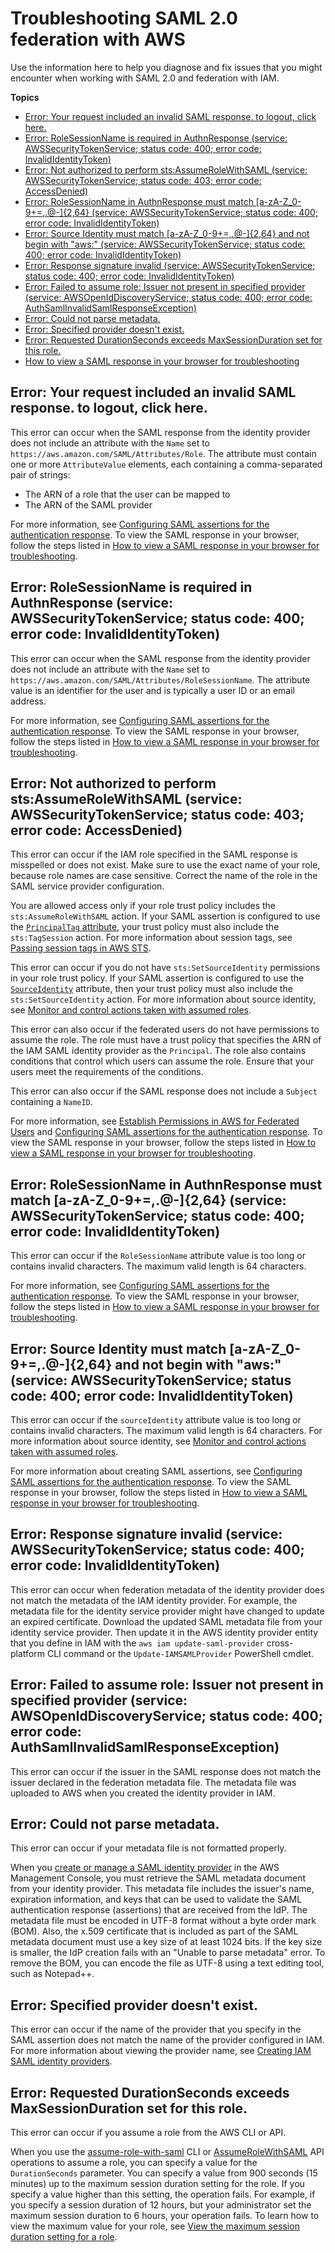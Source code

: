 # Troubleshooting SAML 2\.0 federation with AWS<a name="troubleshoot_saml"></a>

Use the information here to help you diagnose and fix issues that you might encounter when working with SAML 2\.0 and federation with IAM\.

**Topics**
+ [Error: Your request included an invalid SAML response\. to logout, click here\.](#troubleshoot_saml_invalid-response)
+ [Error: RoleSessionName is required in AuthnResponse \(service: AWSSecurityTokenService; status code: 400; error code: InvalidIdentityToken\)](#troubleshoot_saml_missing-rolesessionname)
+ [Error: Not authorized to perform sts:AssumeRoleWithSAML \(service: AWSSecurityTokenService; status code: 403; error code: AccessDenied\)](#troubleshoot_saml_missing-role)
+ [Error: RoleSessionName in AuthnResponse must match \[a\-zA\-Z\_0\-9\+=,\.@\-\]\{2,64\} \(service: AWSSecurityTokenService; status code: 400; error code: InvalidIdentityToken\)](#troubleshoot_saml_invalid-rolesessionname)
+ [Error: Source Identity must match \[a\-zA\-Z\_0\-9\+=,\.@\-\]\{2,64\} and not begin with "aws:" \(service: AWSSecurityTokenService; status code: 400; error code: InvalidIdentityToken\)](#troubleshoot_saml_invalid-sourceidentity)
+ [Error: Response signature invalid \(service: AWSSecurityTokenService; status code: 400; error code: InvalidIdentityToken\)](#troubleshoot_saml_invalid-metadata)
+ [Error: Failed to assume role: Issuer not present in specified provider \(service: AWSOpenIdDiscoveryService; status code: 400; error code: AuthSamlInvalidSamlResponseException\)](#troubleshoot_saml_issuer-mismatch)
+ [Error: Could not parse metadata\.](#troubleshoot_saml_issuer-metadata)
+ [Error: Specified provider doesn't exist\.](#troubleshoot_saml_provider-doesnotexist)
+ [Error: Requested DurationSeconds exceeds MaxSessionDuration set for this role\.](#troubleshoot_saml_duration-exceeds)
+ [How to view a SAML response in your browser for troubleshooting](troubleshoot_saml_view-saml-response.md)

## Error: Your request included an invalid SAML response\. to logout, click here\.<a name="troubleshoot_saml_invalid-response"></a>

This error can occur when the SAML response from the identity provider does not include an attribute with the `Name` set to `https://aws.amazon.com/SAML/Attributes/Role`\. The attribute must contain one or more `AttributeValue` elements, each containing a comma\-separated pair of strings:
+ The ARN of a role that the user can be mapped to
+ The ARN of the SAML provider

For more information, see [Configuring SAML assertions for the authentication response](id_roles_providers_create_saml_assertions.md)\. To view the SAML response in your browser, follow the steps listed in [How to view a SAML response in your browser for troubleshooting](troubleshoot_saml_view-saml-response.md)\.

## Error: RoleSessionName is required in AuthnResponse \(service: AWSSecurityTokenService; status code: 400; error code: InvalidIdentityToken\)<a name="troubleshoot_saml_missing-rolesessionname"></a>

This error can occur when the SAML response from the identity provider does not include an attribute with the `Name` set to `https://aws.amazon.com/SAML/Attributes/RoleSessionName`\. The attribute value is an identifier for the user and is typically a user ID or an email address\.

For more information, see [Configuring SAML assertions for the authentication response](id_roles_providers_create_saml_assertions.md)\. To view the SAML response in your browser, follow the steps listed in [How to view a SAML response in your browser for troubleshooting](troubleshoot_saml_view-saml-response.md)\.

## Error: Not authorized to perform sts:AssumeRoleWithSAML \(service: AWSSecurityTokenService; status code: 403; error code: AccessDenied\)<a name="troubleshoot_saml_missing-role"></a>

This error can occur if the IAM role specified in the SAML response is misspelled or does not exist\. Make sure to use the exact name of your role, because role names are case sensitive\. Correct the name of the role in the SAML service provider configuration\.

You are allowed access only if your role trust policy includes the `sts:AssumeRoleWithSAML` action\. If your SAML assertion is configured to use the [`PrincipalTag` attribute](id_roles_providers_create_saml_assertions.md#saml_role-session-tags), your trust policy must also include the `sts:TagSession` action\. For more information about session tags, see [Passing session tags in AWS STS](id_session-tags.md)\.

This error can occur if you do not have `sts:SetSourceIdentity` permissions in your role trust policy\. If your SAML assertion is configured to use the [`SourceIdentity`](id_roles_providers_create_saml_assertions.md#saml_sourceidentity) attribute, then your trust policy must also include the `sts:SetSourceIdentity` action\. For more information about source identity, see [Monitor and control actions taken with assumed roles](id_credentials_temp_control-access_monitor.md)\.

This error can also occur if the federated users do not have permissions to assume the role\. The role must have a trust policy that specifies the ARN of the IAM SAML identity provider as the `Principal`\. The role also contains conditions that control which users can assume the role\. Ensure that your users meet the requirements of the conditions\.

This error can also occur if the SAML response does not include a `Subject` containing a `NameID`\.

For more information, see [Establish Permissions in AWS for Federated Users](https://docs.aws.amazon.com/STS/latest/UsingSTS/STSMgmtConsole-SAML.html#configuring-role) and [Configuring SAML assertions for the authentication response](id_roles_providers_create_saml_assertions.md)\. To view the SAML response in your browser, follow the steps listed in [How to view a SAML response in your browser for troubleshooting](troubleshoot_saml_view-saml-response.md)\.

## Error: RoleSessionName in AuthnResponse must match \[a\-zA\-Z\_0\-9\+=,\.@\-\]\{2,64\} \(service: AWSSecurityTokenService; status code: 400; error code: InvalidIdentityToken\)<a name="troubleshoot_saml_invalid-rolesessionname"></a>

This error can occur if the `RoleSessionName` attribute value is too long or contains invalid characters\. The maximum valid length is 64 characters\.

For more information, see [Configuring SAML assertions for the authentication response](id_roles_providers_create_saml_assertions.md)\. To view the SAML response in your browser, follow the steps listed in [How to view a SAML response in your browser for troubleshooting](troubleshoot_saml_view-saml-response.md)\.

## Error: Source Identity must match \[a\-zA\-Z\_0\-9\+=,\.@\-\]\{2,64\} and not begin with "aws:" \(service: AWSSecurityTokenService; status code: 400; error code: InvalidIdentityToken\)<a name="troubleshoot_saml_invalid-sourceidentity"></a>

This error can occur if the `sourceIdentity` attribute value is too long or contains invalid characters\. The maximum valid length is 64 characters\. For more information about source identity, see [Monitor and control actions taken with assumed roles](id_credentials_temp_control-access_monitor.md)\.

For more information about creating SAML assertions, see [Configuring SAML assertions for the authentication response](id_roles_providers_create_saml_assertions.md)\. To view the SAML response in your browser, follow the steps listed in [How to view a SAML response in your browser for troubleshooting](troubleshoot_saml_view-saml-response.md)\.

## Error: Response signature invalid \(service: AWSSecurityTokenService; status code: 400; error code: InvalidIdentityToken\)<a name="troubleshoot_saml_invalid-metadata"></a>

This error can occur when federation metadata of the identity provider does not match the metadata of the IAM identity provider\. For example, the metadata file for the identity service provider might have changed to update an expired certificate\. Download the updated SAML metadata file from your identity service provider\. Then update it in the AWS identity provider entity that you define in IAM with the `aws iam update-saml-provider` cross\-platform CLI command or the `Update-IAMSAMLProvider` PowerShell cmdlet\.

## Error: Failed to assume role: Issuer not present in specified provider \(service: AWSOpenIdDiscoveryService; status code: 400; error code: AuthSamlInvalidSamlResponseException\)<a name="troubleshoot_saml_issuer-mismatch"></a>

This error can occur if the issuer in the SAML response does not match the issuer declared in the federation metadata file\. The metadata file was uploaded to AWS when you created the identity provider in IAM\.

## Error: Could not parse metadata\.<a name="troubleshoot_saml_issuer-metadata"></a>

This error can occur if your metadata file is not formatted properly\. 

When you [create or manage a SAML identity provider](id_roles_providers_create_saml.md#idp-manage-identityprovider-console) in the AWS Management Console, you must retrieve the SAML metadata document from your identity provider\. This metadata file includes the issuer's name, expiration information, and keys that can be used to validate the SAML authentication response \(assertions\) that are received from the IdP\. The metadata file must be encoded in UTF\-8 format without a byte order mark \(BOM\)\. Also, the x\.509 certificate that is included as part of the SAML metadata document must use a key size of at least 1024 bits\. If the key size is smaller, the IdP creation fails with an "Unable to parse metadata" error\. To remove the BOM, you can encode the file as UTF\-8 using a text editing tool, such as Notepad\+\+\.

## Error: Specified provider doesn't exist\.<a name="troubleshoot_saml_provider-doesnotexist"></a>

This error can occur if the name of the provider that you specify in the SAML assertion does not match the name of the provider configured in IAM\. For more information about viewing the provider name, see [Creating IAM SAML identity providers](id_roles_providers_create_saml.md)\.

## Error: Requested DurationSeconds exceeds MaxSessionDuration set for this role\.<a name="troubleshoot_saml_duration-exceeds"></a>

This error can occur if you assume a role from the AWS CLI or API\. 

When you use the [assume\-role\-with\-saml](https://docs.aws.amazon.com/cli/latest/reference/sts/assume-role-with-saml.html) CLI or [AssumeRoleWithSAML](https://docs.aws.amazon.com/STS/latest/APIReference/API_AssumeRoleWithSAML.html) API operations to assume a role, you can specify a value for the `DurationSeconds` parameter\. You can specify a value from 900 seconds \(15 minutes\) up to the maximum session duration setting for the role\. If you specify a value higher than this setting, the operation fails\. For example, if you specify a session duration of 12 hours, but your administrator set the maximum session duration to 6 hours, your operation fails\. To learn how to view the maximum value for your role, see [View the maximum session duration setting for a role](id_roles_use.md#id_roles_use_view-role-max-session)\. 